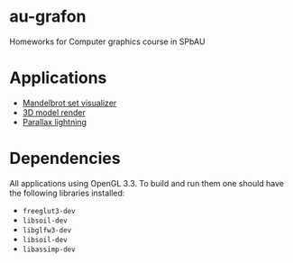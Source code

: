 # au-grafon
Homeworks for Computer graphics course in SPbAU

# Applications
* [Mandelbrot set visualizer](https://github.com/fbocharov/au-grafon/tree/master/src/fractal)
* [3D model render](https://github.com/fbocharov/au-grafon/tree/master/src/3Dmodel)
* [Parallax lightning](https://github.com/fbocharov/au-grafon/tree/parallax/src/parallax_lightning)

# Dependencies
All applications using OpenGL 3.3. To build and run them one should have the following libraries installed:
* ```freeglut3-dev```
* ```libsoil-dev```
* ```libglfw3-dev```
* ```libsoil-dev```
* ```libassimp-dev```
